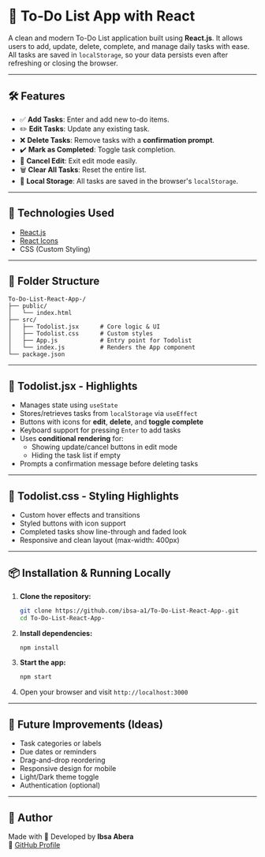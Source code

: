 # 📝 To-Do List App with React

A clean and modern To-Do List application built using **React.js**. It allows users to add, update, delete, complete, and manage daily tasks with ease. All tasks are saved in `localStorage`, so your data persists even after refreshing or closing the browser.

---

## 🛠️ Features

- ✅ **Add Tasks**: Enter and add new to-do items.
- ✏️ **Edit Tasks**: Update any existing task.
- ❌ **Delete Tasks**: Remove tasks with a **confirmation prompt**.
- ✔️ **Mark as Completed**: Toggle task completion.
- 🔁 **Cancel Edit**: Exit edit mode easily.
- 🗑️ **Clear All Tasks**: Reset the entire list.
- 💾 **Local Storage**: All tasks are saved in the browser's `localStorage`.

---

## 🧠 Technologies Used

- [React.js](https://reactjs.org/)
- [React Icons](https://react-icons.github.io/react-icons/)
- CSS (Custom Styling)

---

## 📂 Folder Structure

```
To-Do-List-React-App-/
├── public/
│   └── index.html
├── src/
│   ├── Todolist.jsx      # Core logic & UI
│   ├── Todolist.css      # Custom styles
│   ├── App.js            # Entry point for Todolist
│   └── index.js          # Renders the App component
└── package.json
```

---

## 📄 Todolist.jsx - Highlights

- Manages state using `useState`
- Stores/retrieves tasks from `localStorage` via `useEffect`
- Buttons with icons for **edit**, **delete**, and **toggle complete**
- Keyboard support for pressing `Enter` to add tasks
- Uses **conditional rendering** for:
  - Showing update/cancel buttons in edit mode
  - Hiding the task list if empty
- Prompts a confirmation message before deleting tasks

---

## 🎨 Todolist.css - Styling Highlights

- Custom hover effects and transitions
- Styled buttons with icon support
- Completed tasks show line-through and faded look
- Responsive and clean layout (max-width: 400px)

---

## 📦 Installation & Running Locally

1. **Clone the repository:**

   ```bash
   git clone https://github.com/ibsa-a1/To-Do-List-React-App-.git
   cd To-Do-List-React-App-
   ```

2. **Install dependencies:**

   ```bash
   npm install
   ```

3. **Start the app:**

   ```bash
   npm start
   ```

4. Open your browser and visit `http://localhost:3000`

---

## 🧩 Future Improvements (Ideas)

- Task categories or labels
- Due dates or reminders
- Drag-and-drop reordering
- Responsive design for mobile
- Light/Dark theme toggle
- Authentication (optional)

---

## 🙌 Author

Made with 💙 Developed by **Ibsa Abera**  
🔗 [GitHub Profile](https://github.com/ibsa-a1)

